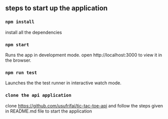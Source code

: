 ## steps to start up the application 

### `npm install`
install all the dependencies

###  `npm start`

Runs the app in development mode. 
open http://localhost:3000 to view it in the browser.

### `npm run test`

Launches the the test runner in interactive watch mode.

### `clone the api application`

clone https://github.com/usufrifai/tic-tac-toe-api and follow the steps given in README.md file to start the application

